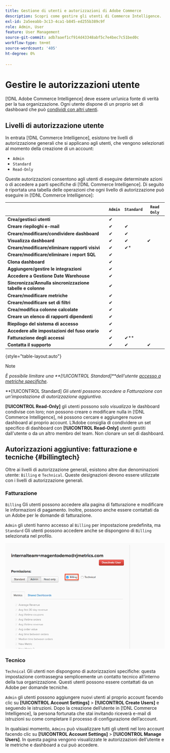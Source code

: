 ```yaml
---
title: Gestione di utenti e autorizzazioni di Adobe Commerce
description: Scopri come gestire gli utenti di Commerce Intelligence.
exl-id: 2a5eeabb-3c13-4ca1-b845-ed255b389c9f
role: Admin, User
feature: User Management
source-git-commit: adb7aaef1cf914d43348abf5c7e4bec7c51bed0c
workflow-type: tm+mt
source-wordcount: '405'
ht-degree: 0%

---
```


# Gestire le autorizzazioni utente

[!DNL Adobe Commerce Intelligence] deve essere un’unica fonte di verità per la tua organizzazione. Ogni utente dispone di un proprio set di dashboard che può [condividi con altri utenti](../../data-user/dashboards/share-dashboard-with-users.md).

## Livelli di autorizzazione utente

In entrata [!DNL Commerce Intelligence], esistono tre livelli di autorizzazione generali che si applicano agli utenti, che vengono selezionati al momento della creazione di un account:

* `Admin`
* `Standard`
* `Read-Only`

Queste autorizzazioni consentono agli utenti di eseguire determinate azioni o di accedere a parti specifiche di [!DNL Commerce Intelligence]. Di seguito è riportata una tabella delle operazioni che ogni livello di autorizzazione può eseguire in [!DNL Commerce Intelligence]:

|   | `Admin` | `Standard` | `Read Only` |
| -----|-----|-----|----|
| **Crea/gestisci utenti** | ✔ |   |   |
| **Creare riepiloghi e-mail** | ✔ | ✔ |   |
| **Creare/modificare/condividere dashboard** | ✔ | ✔ |   |
| **Visualizza dashboard** | ✔ | ✔ | ✔ |
| **Creare/modificare/eliminare rapporti visivi** | ✔ | ✔* |   |
| **Creare/modificare/eliminare i report SQL** | ✔ |  |   |
| **Clona dashboard** | ✔ |   |   |
| **Aggiungere/gestire le integrazioni** | ✔ |   |   |
| **Accedere a Gestione Date Warehouse** | ✔ |   |   |
| **Sincronizza/Annulla sincronizzazione tabelle e colonne** | ✔ |   |   |
| **Creare/modificare metriche** | ✔ |   |   |
| **Creare/modificare set di filtri** | ✔ |   |   |
| **Crea/modifica colonne calcolate** | ✔ |   |   |
| **Creare un elenco di rapporti dipendenti** | ✔ |   |   |
| **Riepilogo del sistema di accesso** | ✔ |   |   |
| **Accedere alle impostazioni del fuso orario** | ✔ |   |   |
| **Fatturazione degli accessi** | ✔ | ✔** |   |
| **Contatta il supporto** | ✔ | ✔ | ✔ |

{style="table-layout:auto"}

>[!NOTE]
>
>_È possibile limitare una **[!UICONTROL Standard]**dell&#39;utente [accesso a metriche specifiche](../../administrator/user-management/restrict-metric-access.md)._
>
>**[!UICONTROL Standard] _Gli utenti possono accedere a Fatturazione con un’impostazione di autorizzazione aggiuntiva._
>
>**[!UICONTROL Read-Only]** gli utenti possono solo _visualizza_ le dashboard condivise con loro; non possono creare o modificare nulla in [!DNL Commerce Intelligence], né possono cercare e aggiungere nuove dashboard al proprio account. L’Adobe consiglia di condividere un set specifico di dashboard con **[!UICONTROL Read-Only]** utenti gestiti dall&#39;utente o da un altro membro del team. Non clonare un set di dashboard.

## Autorizzazioni aggiuntive: fatturazione e tecniche {#billingtech}

Oltre ai livelli di autorizzazione generali, esistono altre due denominazioni utente: `Billing` e `Technical`. Queste designazioni devono essere utilizzate con i livelli di autorizzazione generali.

### Fatturazione

`Billing` Gli utenti possono accedere alla pagina di fatturazione e modificare le informazioni di pagamento. Inoltre, possono anche essere contattati da un Adobe per le domande di fatturazione.

`Admin` gli utenti hanno accesso al `Billing` per impostazione predefinita, ma `Standard` Gli utenti possono accedere anche se dispongono di `Billing` selezionata nel profilo.

![fatturazione](../../assets/billing.png)<!--{: width="550" height="363"}-->

### Tecnico

`Technical` Gli utenti non dispongono di autorizzazioni specifiche: questa impostazione contrassegna semplicemente un contatto tecnico all’interno della tua organizzazione. Questi utenti possono essere contattati da un Adobe per domande tecniche.

`Admin` gli utenti possono aggiungere nuovi utenti al proprio account facendo clic su **[!UICONTROL Account Settings]** > **[!UICONTROL Create Users]** e seguendo le istruzioni. Dopo la creazione dell’utente in [!DNL Commerce Intelligence], la persona fortunata che stai invitando riceverà e-mail di istruzioni su come completare il processo di configurazione dell’account.

In qualsiasi momento, `Admins` può visualizzare tutti gli utenti nel loro account facendo clic su **[!UICONTROL Account Settings]** > **[!UICONTROL Manage Users]**. In questa pagina vengono visualizzate le autorizzazioni dell’utente e le metriche e dashboard a cui può accedere.
